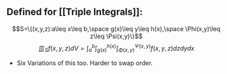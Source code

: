 ## Defined for [[Triple Integrals]]:
$$S=\{(x,y,z):a\leq x\leq b,\space g(x)\leq y\leq h(x),\space \Phi(x,y)\leq z\leq \Psi(x,y)\}$$
$$\iiint_Sf(x,y,z)dV=\int_a^b\int_{g(x)}^{h(x)}\int_{\Phi(x,y)}^{\Psi(x,y)}f(x,y,z)dzdydx$$
- Six Variations of this too. Harder to swap order.